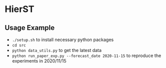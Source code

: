# HierST

## Usage Example

- `./setup.sh` to install necessary python packages
- `cd src`
- `python data_utils.py` to get the latest data
- `python run_paper_exp.py --forecast_date 2020-11-15` to reproduce the experiments in 2020/11/15
